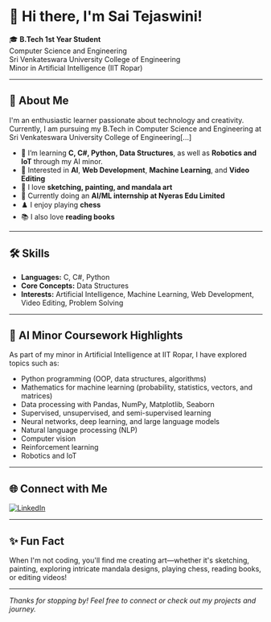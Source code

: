 # 👋 Hi there, I'm Sai Tejaswini!

🎓 **B.Tech 1st Year Student**  
Computer Science and Engineering  
Sri Venkateswara University College of Engineering  
Minor in Artificial Intelligence (IIT Ropar)

---

## 🚀 About Me

I'm an enthusiastic learner passionate about technology and creativity. Currently, I am pursuing my B.Tech in Computer Science and Engineering at Sri Venkateswara University College of Engineering[...]

- 🌱 I’m learning **C, C#, Python, Data Structures**, as well as **Robotics and IoT** through my AI minor.
- 🤖 Interested in **AI**, **Web Development**, **Machine Learning**, and **Video Editing**
- 🎨 I love **sketching, painting, and mandala art**
- 💼 Currently doing an **AI/ML internship at Nyeras Edu Limited**
- ♟️ I enjoy playing **chess**
- 📚 I also love **reading books**

---

## 🛠️ Skills

- **Languages:** C, C#, Python
- **Core Concepts:** Data Structures
- **Interests:** Artificial Intelligence, Machine Learning, Web Development, Video Editing, Problem Solving

---

## 🧠 AI Minor Coursework Highlights

As part of my minor in Artificial Intelligence at IIT Ropar, I have explored topics such as:
- Python programming (OOP, data structures, algorithms)
- Mathematics for machine learning (probability, statistics, vectors, and matrices)
- Data processing with Pandas, NumPy, Matplotlib, Seaborn
- Supervised, unsupervised, and semi-supervised learning
- Neural networks, deep learning, and large language models
- Natural language processing (NLP)
- Computer vision
- Reinforcement learning
- Robotics and IoT

---

## 🌐 Connect with Me

[![LinkedIn](https://img.shields.io/badge/LinkedIn-blue?logo=linkedin&logoColor=white&style=for-the-badge)](https://www.linkedin.com/in/sai-tejaswini-49a91833a)

---

## ✨ Fun Fact

When I'm not coding, you'll find me creating art—whether it's sketching, painting, exploring intricate mandala designs, playing chess, reading books, or editing videos!

---

*Thanks for stopping by! Feel free to connect or check out my projects and journey.*

<!---
saitejaswini17/saitejaswini17 is a ✨ special ✨ repository because its `README.md` (this file) appears on your GitHub profile.
You can click the Preview link to take a look at your changes.
--->
  
<!---
saitejaswini17/saitejaswini17 is a ✨ special ✨ repository because its `README.md` (this file) appears on your GitHub profile.
You can click the Preview link to take a look at your changes.
--->
